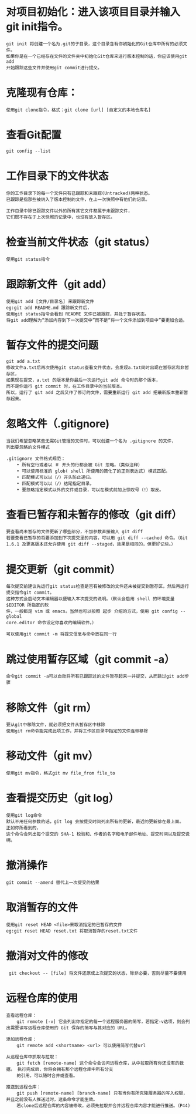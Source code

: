 # 对项目初始化：进入该项目目录并输入git init指令。
	git init 将创建一个名为.git的子目录，这个目录含有你初始化的Git仓库中所有的必须文件。
	如果你是在一个已经存在文件的文件夹中初始化Git仓库来进行版本控制的话，你应该使用git add
	开始跟踪这些文件并使用git commit进行提交。

# 克隆现有仓库：
	使用git clone指令，格式：git clone [url] [自定义的本地仓库名]

# 查看Git配置
	git config --list

# 工作目录下的文件状态
	你的工作目录下的每一个文件只有已跟踪和未跟踪(Untracked)两种状态。
	已跟踪是指那些被纳入了版本控制的文件，在上一次快照中有他们的记录。
		
	工作目录中除已跟踪文件以外的所有其它文件都属于未跟踪文件，
	它们既不存在于上次快照的记录中，也没有放入暂存区。

# 检查当前文件状态（git status）
	使用git status指令
	
# 跟踪新文件（git add）
	使用git add [文件/目录名] 来跟踪新文件
	eg:git add README.md 跟踪新文件后，
	使用git status指令会看到 README 文件已被跟踪，并处于暂存状态。
	将git add理解为“添加内容到下一次提交中”而不是“将一个文件添加到项目中”要更加合适。
	
# 暂存文件的提交问题
	git add a.txt
	修改文件a.txt后再次使用git status查看文件状态，会发现a.txt同时出现在暂存区和非暂存区，
	如果现在提交，a.txt 的版本是你最后一次运行git add 命令时的那个版本，
	而不是你运行 git commit 时，在工作目录中的当前版本。
	所以，运行了 git add 之后又作了修订的文件，需要重新运行 git add 把最新版本重新暂存起来。
	
# 忽略文件（.gitignore)
	当我们希望忽略某些无需Git管理的文件时，可以创建一个名为 .gitignore 的文件，
	列出要忽略的文件模式
	
	.gitignore 文件格式规范：
		• 所有空行或者以 ＃ 开头的行都会被 Git 忽略。（类似注释）
		• 可以使用标准的 glob( shell 所使用的简化了的正则表达式) 模式匹配。
		• 匹配模式可以以（/）开头防止递归。
		• 匹配模式可以以（/）结尾指定目录。
		• 要忽略指定模式以外的文件或目录，可以在模式前加上惊叹号（!）取反。

# 查看已暂存和未暂存的修改（git diff）
	要查看尚未暂存的文件更新了哪些部分，不加参数直接输入 git diff
	若要查看已暂存的将要添加到下次提交里的内容，可以用 git diff --cached 命令。（Git 1.6.1 及更高版本还允许使用 git diff --staged，效果是相同的，但更好记些。）

# 提交更新（git commit）
	每次提交前建议先运行git status检查是否有被修改的文件还未被提交到暂存区，然后再运行提交指令git commit。
	这种方式会启动文本编辑器以便输入本次提交的说明。（默认会启用 shell 的环境变量 $EDITOR 所指定的软
	件，一般都是 vim 或 emacs。当然也可以按照 起步 介绍的方式，使用 git config --global
	core.editor 命令设定你喜欢的编辑软件。）
	
	可以使用git commit -m 将提交信息与命令放在同一行
	
# 跳过使用暂存区域（git commit -a）
	命令git commit -a可以自动将所有已跟踪过的文件暂存起来一并提交，从而跳过git add步骤
	
# 移除文件（git rm）
	要从git中移除文件，就必须把文件从暂存区中移除
	使用git rm命令能完成此项工作，并将工作区目录中指定的文件连带移除
	
# 移动文件（git mv）
	使用git mv指令，格式git mv file_from file_to
	
# 查看提交历史（git log）
	使用git log命令
	默认不用任何参数的话，git log 会按提交时间列出所有的更新，最近的更新排在最上面。 正如你所看到的，
	这个命令会列出每个提交的 SHA-1 校验和、作者的名字和电子邮件地址、提交时间以及提交说明。
	
# 撤消操作
	git commit --amend 替代上一次提交的结果
	
# 取消暂存的文件
	使用git reset HEAD <file>来取消指定的已暂存的文件
	eg:git reset HEAD reset.txt 将取消暂存的reset.txt文件

# 撤消对文件的修改
	 git checkout -- [file] 将文件还原成上次提交的状态，除非必要，否则尽量不要使用
	 
# 远程仓库的使用
	查看远程仓库：
		git remote [-v] 它会列出你指定的每一个远程服务器的简写，若指定-v选项，则会列出需要读写远程仓库使用的 Git 保存的简写与其对应的 URL。
		
	添加远程仓库：
		git remote add <shortname> <url> 可以使用简写代替url
	
	从远程仓库中抓取与拉取：
		git fetch [remote-name] 这个命令会访问远程仓库，从中拉取所有你还没有的数据。 执行完成后，你将会拥有那个远程仓库中所有分支
		的引用，可以随时合并或查看。
		
	推送到远程仓库：
		git push [remote-name] [branch-name] 只有当你有所克隆服务器的写入权限，并且之前没有人推送过时，这条命令才能生效。
		若clone后远程仓库的内容被修改，必须先拉取并合并远程仓库内容才能进行推送。（P44)
		
	

